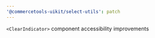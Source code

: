 ```yaml
---
'@commercetools-uikit/select-utils': patch
---
```


`<ClearIndicator>` component accessibility improvements
